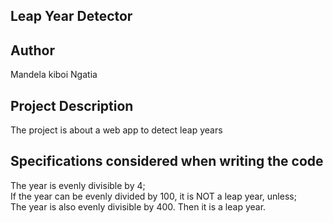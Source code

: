 ## Leap Year Detector
## Author
Mandela kiboi Ngatia
## Project Description
The project is about a web app to detect leap years  
## Specifications considered when writing the code 
The year is evenly divisible by 4;
<br>If the year can be evenly divided by 100, it is NOT a leap year, unless;
<br>The year is also evenly divisible by 400. Then it is a leap year.
